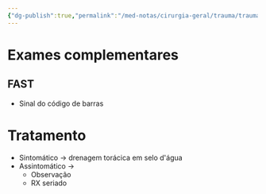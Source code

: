 ```yaml
---
{"dg-publish":true,"permalink":"/med-notas/cirurgia-geral/trauma/trauma-toracico/pneumotorax-simples/"}
---
```


# Exames complementares
## FAST
- Sinal do código de barras

# Tratamento
- Sintomático -> drenagem torácica em selo d'água
- Assintomático ->
	- Observação
	- RX seriado